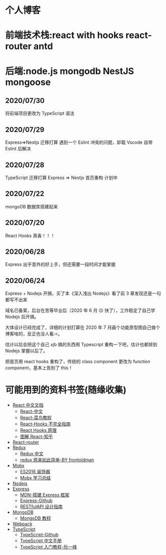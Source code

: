 # 个人博客


# 前端技术栈:react with hooks react-router antd

# 后端:node.js mongodb NestJS mongoose

## 2020/07/30

将前端项目更改为 TypeScript 语法

## 2020/07/29

Express=>Nestjs 迁移打算
遇到一个 Eslint 冲突的问题，卸载 Vscode 自带 Eslint 后解决

## 2020/07/28

TypeScript 迁移打算
Express => Nestjs
首页重构 计划中

## 2020/07/22

mongoDB 数据库搭建起来

## 2020/07/20

React Hooks 真香！！！

## 2020/06/28

Express 出乎意外的好上手，但还需要一段时间才能掌握

## 2020/06/24

Express + Nodejs 开搞，买了本《深入浅出 Nodejs》看了前 3 章发现还是一句都写不出来

域名已备案，后台在苦等毕业后（2020 年 6 月 😔 快了），工作稳定了自己学 Nodejs 后开搞。

大体设计已经完成了，详细的计划打算在 2020 年 7 月画个功能原型图自己做个博客啥的，反正也没人看:<。

估计以后会把这个自己 xjb 搞的东西用 Typescript 重构一下吧，估计也都排到 Nodejs 掌握以后了。

把首页用 react hooks 重构了，传统的 class component 更改为 function component，基本上告别了 this！

# 可能用到的资料书签(随缘收集)

- [React 中文文档](https://react.docschina.org/)
  - [React-中文](http://caibaojian.com/react/)
  - [React-菜鸟教程](https://www.runoob.com/react/react-tutorial.html)
  - [React-Hooks 不完全指南](https://segmentfault.com/a/1190000019223106)
  - [React Hooks 原理](https://github.com/brickspert/blog/issues/26)
  - [图解 React-知乎](https://zhuanlan.zhihu.com/p/39658720)
- [React-router](https://reacttraining.com/react-router/web/guides/quick-start)
- [Redux](redux.js.org)
  - [Redux 中文](https://cn.redux.js.org/)
  - [redux 原来如此简单-BY frontoldman](https://segmentfault.com/a/1190000016311891)
- [Mobx](https://cn.mobx.js.org)
  - [ES2016 装饰器](https://github.com/tc39/proposal-decorators)
  - [Mobx 学习总结](https://segmentfault.com/a/1190000013810512)
- [Nodejs](http://nodejs.cn/api/)
- [Express](https://www.expressjs.com.cn/)
  - [MDN-搭建 Express 框架](https://developer.mozilla.org/zh-CN/docs/Learn/Server-side/Express_Nodejs/skeleton_website)
  - [Express-Github](https://github.com/expressjs/express)
  - [RESTfulAPI 设计指南](http://www.ruanyifeng.com/blog/2014/05/restful_api.html)
- [MongoDB](https://www.mongodb.com/)
  - [MongoDB 教程](https://www.runoob.com/mongodb/mongodb-tutorial.html)
- [Webpack](https://www.jianshu.com/p/42e11515c10f)
- [TypeScript](https://www.tslang.cn/docs/home.html)
  - [TypeScript-Github](https://github.com/Microsoft/TypeScript)
  - [TypeScript 中文手册](https://typescript.bootcss.com/)
  - [TypeScript 入门教程-阮一峰](https://ts.xcatliu.com/)
